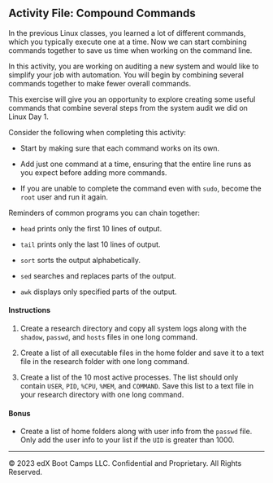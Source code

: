 ## Activity File: Compound Commands

In the previous Linux classes, you learned a lot of different commands, which you typically execute one at a time. Now we can start combining commands together to save us time when working on the command line.

In this activity, you are working on auditing a new system and would like to simplify your job with automation. You will begin by combining several commands together to make fewer overall commands.

This exercise will give you an opportunity to explore creating some useful commands that combine several steps from the system audit we did on Linux Day 1.

Consider the following when completing this activity: 

  - Start by making sure that each command works on its own.

  - Add just one command at a time, ensuring that the entire line runs as you expect before adding more commands.

  - If you are unable to complete the command even with `sudo`, become the `root` user and run it again. 

Reminders of common programs you can chain together:

- `head` prints only the first 10 lines of output.

- `tail` prints only the last 10 lines of output.

- `sort` sorts the output alphabetically.

- `sed`  searches and replaces parts of the output.

- `awk`  displays only specified parts of the output.

#### Instructions

1. Create a research directory and copy all system logs along with the `shadow`, `passwd`, and `hosts` files in one long command.

2. Create a list of all executable files in the home folder and save it to a text file in the research folder with one long command.

3. Create a list of the 10 most active processes. The list should only contain `USER`, `PID`, `%CPU`, `%MEM`, and `COMMAND`. Save this list to a text file in your research directory with one long command.

#### Bonus

- Create a list of home folders along with user info from the `passwd` file. Only add the user info to your list if the `UID` is greater than 1000.

---

© 2023 edX Boot Camps LLC. Confidential and Proprietary. All Rights Reserved.    
